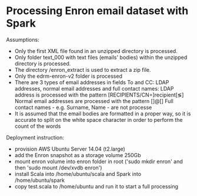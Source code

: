 # Processing Enron email dataset with Spark

Assumptions:
  - Only the first XML file found in an unzipped directory is processed.
  - Only folder text_000 with text files (emails' bodies) within the unzipped directory is processed.
  - The directory /enron_extract is used to extract a zip file.
  - Only the edrm-enron-v2 folder is processed
  - There are 3 types of email addresses in fields To and CC: LDAP addresses, normal email addresses and full contact names:
      LDAP address is processed with the pattern [RECIPIENTS/CN=]recipient[≶]
      Normal email addresses are processed with the pattern []@[]
      Full contact names - e.g. Surname, Name - are not processe
  - It is assumed that the email bodies are formatted in a proper way, so it is accurate to split on the white space character in order to perform the count of the words
  
Deployment instruction: 
- provision AWS Ubuntu Server 14.04 (t2.large) 
- add the Enron snapshot as a storage volume 250Gb 
- mount enron volume into enron folder in root ('sudo mkdir enron' and then 'sudo mount /dev/xvdb enron') 
- install Scala into /home/ubuntu/scala and Spark into /home/ubuntu/spark 
- copy test.scala to /home/ubuntu and run it to start a full processing

